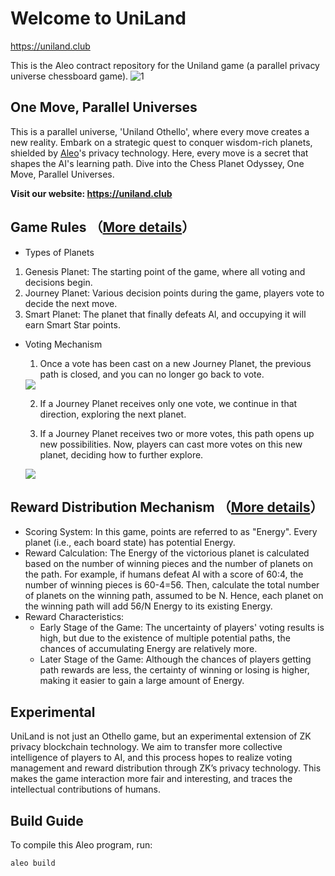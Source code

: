 
# Welcome to UniLand
https://uniland.club

This is the Aleo contract repository for the Uniland game (a parallel privacy universe chessboard game).
![1](https://github.com/jacobonchain/uniland-contract/assets/167742857/5b42ad5d-5e93-453a-b9f2-83f551409a5c)

## One Move, Parallel Universes

This is a parallel universe, 'Uniland Othello', where every move creates a new reality.
Embark on a strategic quest to conquer wisdom-rich planets, shielded by [Aleo](https://aleo.org/)'s privacy technology.
Here, every move is a secret that shapes the AI's learning path. Dive into the Chess Planet Odyssey, One Move, Parallel Universes.

**Visit our website: https://uniland.club**

## Game Rules （[More details](https://uniland.club/vote-rule)）

- Types of Planets

1. Genesis Planet: The starting point of the game, where all voting and decisions begin.
2. Journey Planet: Various decision points during the game, players vote to decide the next move.
3. Smart Planet: The planet that finally defeats Al, and occupying it will earn Smart Star points.

- Voting Mechanism

   1. Once a vote has been cast on a new Journey Planet, the previous path is closed, and you can no longer go back to vote.

   <img src="https://github.com/jacobonchain/uniland-contract/assets/167742857/538a71c5-17c2-4adc-8be2-2b3d72bec054" />
   
   2. If a Journey Planet receives only one vote, we continue in that direction, exploring the next planet.
   
   3. If a Journey Planet receives two or more votes, this path opens up new possibilities. Now, players can cast more votes on this new planet, deciding how to further explore.
   
   <img src="https://github.com/jacobonchain/uniland-contract/assets/167742857/0793f7e9-32e7-4dec-b30b-ddd07c623f5a" />


## Reward Distribution Mechanism （[More details](https://uniland.club/reward-rule)）

- Scoring System: In this game, points are referred to as "Energy". Every planet (i.e., each board state) has potential Energy.
- Reward Calculation: The Energy of the victorious planet is calculated based on the number of winning pieces and the number of planets on the path. For example, if humans defeat AI with a score of 60:4, the number of winning pieces is 60-4=56. Then, calculate the total number of planets on the winning path, assumed to be N. Hence, each planet on the winning path will add 56/N Energy to its existing Energy.
- Reward Characteristics:
   - Early Stage of the Game: The uncertainty of players' voting results is high, but due to the existence of multiple potential paths, the chances of accumulating Energy are relatively more.
   - Later Stage of the Game: Although the chances of players getting path rewards are less, the certainty of winning or losing is higher, making it easier to gain a large amount of Energy.

## Experimental

UniLand is not just an Othello game, but an experimental extension of ZK privacy blockchain technology. We aim to transfer more collective intelligence of players to AI, and this process hopes to realize voting management and reward distribution through ZK’s privacy technology. This makes the game interaction more fair and interesting, and traces the intellectual contributions of humans.  

## Build Guide

To compile this Aleo program, run:

```sh
aleo build
